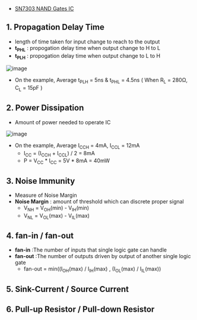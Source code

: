 - [SN7303 NAND Gates IC](https://www.ti.com/lit/ds/symlink/sn54ls03.pdf?ts=1640783174878&ref_url=https%253A%252F%252Fen.wikipedia.org%252F)

## 1. Propagation Delay Time
- length of time taken for input change to reach to the output
- **t<sub>PHL</sub>** : propogation delay time when output change to H to L
- **t<sub>PLH</sub>** : propogation delay time when output change to L to H

![image](https://user-images.githubusercontent.com/60434800/147748814-7fef782f-f7fc-47d8-b52e-888677d18049.png)

- On the example, Average t<sub>PLH</sub> = 5ns & t<sub>PHL</sub> = 4.5ns ( When R<sub>L</sub> = 280Ω, C<sub>L</sub> = 15pF )

## 2. Power Dissipation
- Amount of power needed to operate IC</br>

![image](https://user-images.githubusercontent.com/60434800/147751153-bec7906c-cb92-4671-a170-13628e02a2c2.png)
- On the example, Average I<sub>CCH</sub> = 4mA, I<sub>CCL</sub> = 12mA
  - I<sub>CC</sub> =  (I<sub>CCH</sub> + I<sub>CCL</sub>) / 2 = 8mA
  - P = V<sub>CC</sub> * I<sub>CC</sub> = 5V * 8mA = 40mW

## 3. Noise Immunity 
- Measure of Noise Margin
- **Noise Margin** : amount of threshold which can discrete proper signal
  - V<sub>NH</sub> = V<sub>OH</sub>(min) - V<sub>IH</sub>(min)
  - V<sub>NL</sub> = V<sub>OL</sub>(max) - V<sub>IL</sub>(max)


## 4. fan-in / fan-out
- **fan-in** :The number of inputs that single logic gate can handle
- **fan-out** :The number of outputs driven by output of another single logic gate
  - fan-out = min((I<sub>OH</sub>(max) / I<sub>IH</sub>(max) , (I<sub>OL</sub>(max) / I<sub>IL</sub>(max))

## 5. Sink-Current / Source Current

## 6. Pull-up Resistor / Pull-down Resistor

